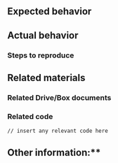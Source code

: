 <!-- Use sections that pertain to your issue; delete what doesn't apply -->

## Expected behavior
<!-- Describe how the bug manifests. -->

## Actual behavior
<!-- Describe what the behavior would be without the bug. -->

### Steps to reproduce
<!-- If you are able to illustrate the bug or feature request with an example, please provide steps to reproduce -->

## Related materials
### Related Drive/Box documents
<!-- Include view links to any spec or project planning docs -->

### Related code
```
// insert any relevant code here
```

## Other information:**
<!-- List any other information that is relevant to your issue. Stack traces, related issues, suggestions on how to fix, Stack Overflow links, forum links, etc. -->